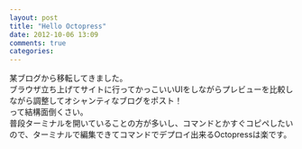 ```yaml
---
layout: post
title: "Hello Octopress"
date: 2012-10-06 13:09
comments: true
categories: 
---
```

某ブログから移転してきました。  
ブラウザ立ち上げてサイトに行ってかっこいいUIをしながらプレビューを比較しながら調整してオシャンティなブログをポスト！  
って結構面倒くさい。  
普段ターミナルを開いていることの方が多いし、コマンドとかすぐコピペしたいので、ターミナルで編集できてコマンドでデプロイ出来るOctopressは楽です。
